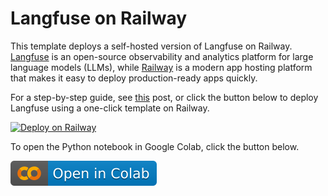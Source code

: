 # Langfuse on Railway

This template deploys a self-hosted version of Langfuse on Railway. [Langfuse](https://github.com/langfuse/langfuse) is an open-source observability and analytics platform for large language models (LLMs), while [Railway](https://railway.app/?referralCode=alphasec) is a modern app hosting platform that makes it easy to deploy production-ready apps quickly.

For a step-by-step guide, see [this](https://alphasec.io/open-source-llm-observability-and-analytics-with-langfuse/) post, or click the button below to deploy Langfuse using a one-click template on Railway.

[![Deploy on Railway](https://railway.app/button.svg)](https://railway.app/new/template/TkVlTI?referralCode=alphasec)

To open the Python notebook in Google Colab, click the button below.

[![Open In Colab](./colab.svg)](https://colab.research.google.com/github/alphasecio/langfuse-on-railway/blob/main/langfuse_langchain.ipynb)
